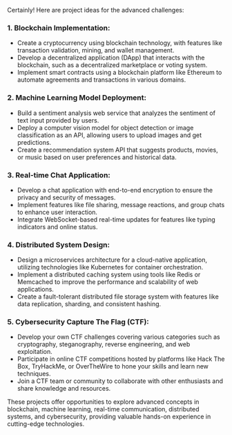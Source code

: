 Certainly! Here are project ideas for the advanced challenges:

### 1. Blockchain Implementation:
   - Create a cryptocurrency using blockchain technology, with features like transaction validation, mining, and wallet management.
   - Develop a decentralized application (DApp) that interacts with the blockchain, such as a decentralized marketplace or voting system.
   - Implement smart contracts using a blockchain platform like Ethereum to automate agreements and transactions in various domains.

### 2. Machine Learning Model Deployment:
   - Build a sentiment analysis web service that analyzes the sentiment of text input provided by users.
   - Deploy a computer vision model for object detection or image classification as an API, allowing users to upload images and get predictions.
   - Create a recommendation system API that suggests products, movies, or music based on user preferences and historical data.

### 3. Real-time Chat Application:
   - Develop a chat application with end-to-end encryption to ensure the privacy and security of messages.
   - Implement features like file sharing, message reactions, and group chats to enhance user interaction.
   - Integrate WebSocket-based real-time updates for features like typing indicators and online status.

### 4. Distributed System Design:
   - Design a microservices architecture for a cloud-native application, utilizing technologies like Kubernetes for container orchestration.
   - Implement a distributed caching system using tools like Redis or Memcached to improve the performance and scalability of web applications.
   - Create a fault-tolerant distributed file storage system with features like data replication, sharding, and consistent hashing.

### 5. Cybersecurity Capture The Flag (CTF):
   - Develop your own CTF challenges covering various categories such as cryptography, steganography, reverse engineering, and web exploitation.
   - Participate in online CTF competitions hosted by platforms like Hack The Box, TryHackMe, or OverTheWire to hone your skills and learn new techniques.
   - Join a CTF team or community to collaborate with other enthusiasts and share knowledge and resources.

These projects offer opportunities to explore advanced concepts in blockchain, machine learning, real-time communication, distributed systems, and cybersecurity, providing valuable hands-on experience in cutting-edge technologies.
